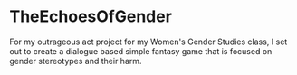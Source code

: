 # TheEchoesOfGender
For my outrageous act project for my Women's Gender Studies class, I set out to create a dialogue based simple fantasy game that is focused on gender stereotypes and their harm. 
